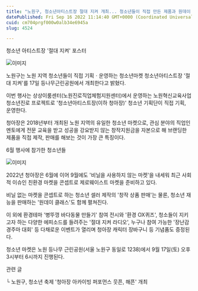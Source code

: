 ```yaml
---
title: "노원구, 청소년아티스트장 절대 지켜 개최... 청소년들이 직접 만든 제품과 원데이 클래스, 참여형 전시 운영"
datePublished: Fri Sep 16 2022 11:14:40 GMT+0000 (Coordinated Universal Time)
cuid: cm704prgf000w0alb34e6945a
slug: 4524

---
```



청소년 아티스트장 '절대 지켜' 포스터

![이미지](https://cdn.hashnode.com/res/hashnode/image/upload/v1739257002354/b1d40eaa-0581-46a7-85a4-43a3bb3836ba.jpeg)

노원구는 노원 지역 청소년들이 직접 기획ㆍ운영하는 청소년마켓 청소년아티스트장 '절대 지켜'를 17일 등나무근린공원에서 개최한다고 밝혔다.

이번 행사는 상상이룸센터(노원진로직업체험지원센터)에서 운영하는 노원혁신교육사업 청소년진로 프로젝트로 '청소년아티스트장(이하 청아장)' 청소년 기획단이 직접 기획, 운영한다.

청아장은 2018년부터 개최된 노원 지역의 유일한 청소년 마켓으로, 관심 분야의 직업인 멘토에게 전문 교육을 받고 성공을 강요받지 않는 창작지원금을 자본으로 해 브랜딩한 제품을 직접 제작, 판매를 해보는 것이 가장 큰 특징이다.

6월 행사에 참가한 청소년들

![이미지](https://cdn.hashnode.com/res/hashnode/image/upload/v1739257004424/7b8ccb33-f2e5-4436-beba-a71b87a5d913.jpeg)

2022년 청아장은 6월에 이어 9월에도 '비닐을 사용하지 않는 마켓'을 내세워 최근 사회적 이슈인 친환경 마켓을 콘셉트로 제로웨이스트 마켓을 준비하고 있다.

비닐 없는 마켓을 콘셉트로 하는 청소년 셀러 제작의 '창작 상품 판매'는 물론, 청소년 재능을 판매하는 '원데이 클래스'도 함께 펼쳐진다.

이 외에 환경테마 '병뚜껑 바다동물 만들기' 참여 전시와 '환경 OX퀴즈', 청소들이 지키고자 하는 다양한 에피소드를 들려주는 '절대 지켜 라디오', 누구나 참여 가능한 '장난감 경주마 대회' 등 다채로운 이벤트가 열리며 청아장 캐릭터 장바구니 등 기념품도 증정된다.

청소년 마켓은 노원 등나무 근린공원(서울 노원구 동일로 1238)에서 9월 17일(토) 오후 3시부터 6시까지 진행된다.

관련 글

└ 노원구, 청소년 축제 '청아장 아카이빙 퍼포먼스 웃픈, 해픈' 개최